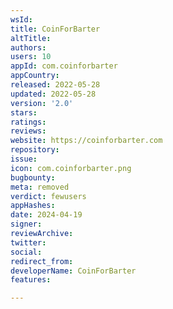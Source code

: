 ```yaml
---
wsId: 
title: CoinForBarter
altTitle: 
authors: 
users: 10
appId: com.coinforbarter
appCountry: 
released: 2022-05-28
updated: 2022-05-28
version: '2.0'
stars: 
ratings: 
reviews: 
website: https://coinforbarter.com
repository: 
issue: 
icon: com.coinforbarter.png
bugbounty: 
meta: removed
verdict: fewusers
appHashes: 
date: 2024-04-19
signer: 
reviewArchive: 
twitter: 
social: 
redirect_from: 
developerName: CoinForBarter
features: 

---
```



